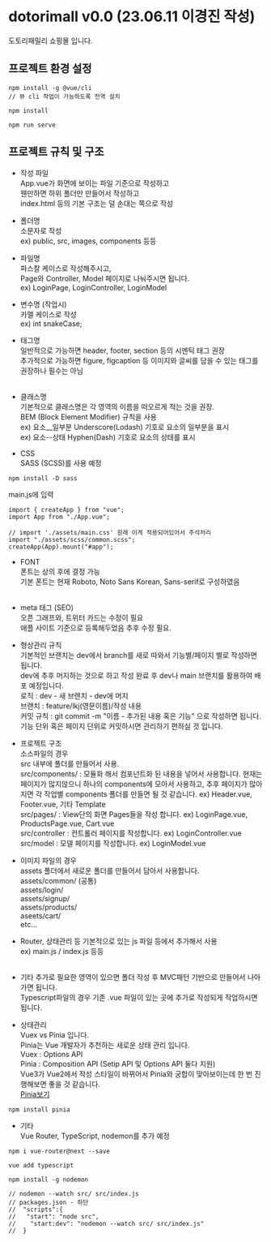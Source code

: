 # dotorimall v0.0 (23.06.11 이경진 작성)
도토리패밀리 쇼핑몰 입니다. 

## 프로젝트 환경 설정
```
npm install -g @vue/cli
// 뷰 cli 작업이 가능하도록 전역 설치
```
```
npm install
```
```
npm run serve
```

## 프로젝트 규칙 및 구조
- 작성 파일<br/>
App.vue가 화면에 보이는 파일 기준으로 작성하고<br/>
웬만하면 하위 폴더만 만들어서 작성하고 <br/>
index.html 등의 기본 구조는 덜 손대는 쪽으로 작성<br/>

- 폴더명<br/>
소문자로 작성<br/>
ex) public, src, images, components 등등<br/>

- 파일명<br/>
파스칼 케이스로 작성해주시고,<br/>
Page와 Controller, Model 페이지로 나눠주시면 됩니다.<br/>
ex) LoginPage, LoginController, LoginModel <br/>

- 변수명 (작업시)<br/>
카멜 케이스로 작성<br/>
ex) int snakeCase;<br/>

- 태그명<br/>
일반적으로 가능하면 header, footer, section 등의 시멘틱 태그 권장<br/>
추가적으로 가능하면 figure, figcaption 등 이미지와 글씨를 담을 수 있는 태그를 권장하나 필수는 아님<br/><br/>

- 클래스명<br/>
기본적으로 클래스명은 각 영역의 이름을 떠오르게 적는 것을 권장.<br/>
BEM (Block Element Modifier) 규칙을 사용<br/>
ex) 요소__일부분 Underscore(Lodash) 기호로 요소의 일부분을 표시<br/>
ex) 요소--상태 Hyphen(Dash) 기호로 요소의 상태를 표시<br/>

- CSS<br/>
SASS (SCSS)를 사용 예정<br/>
```
npm install -D sass
```
main.js에 입력<br/>
```
import { createApp } from "vue";
import App from "./App.vue";

// import './assets/main.css' 원래 이게 적용되어있어서 주석처리
import "./assets/scss/common.scss";
createApp(App).mount("#app");
```

- FONT<br/>
폰트는 상의 후에 결정 가능<br/>
기본 폰트는 현재 Roboto, Noto Sans Korean, Sans-serif로 구성하였음<br/><br/>

- meta 태그 (SEO)<br/>
오픈 그래프와, 트위터 카드는 수정이 필요<br/>
애플 사이트 기준으로 등록해두었음 추후 수정 필요.<br/>


- 형상관리 규칙<br/>
기본적인 브랜치는 dev에서 branch를 새로 따와서 기능별/페이지 별로 작성하면 됩니다.   <br/>
dev에 추후 머지하는 것으로 하고 작성 완료 후 dev나 main 브랜치를 활용하여 배포 예정입니다.<br/>
로직 : dev - 새 브렌치 - dev에 머지<br/>
브랜치 : feature/lkj(영문이름)/작성 내용<br/>
커밋 규칙 : git commit -m "이름 - 추가된 내용 혹은 기능" 으로 작성하면 됩니다.<br/>
기능 단위 혹은 페이지 단위로 커밋하시면 관리하기 편하실 것 입니다.<br/>

- 프로젝트 구조<br/>
소스파일의 경우<br/>
src 내부에 폴더를 만들어서 사용.<br/>
src/components/ : 모듈화 해서 컴포넌트화 된 내용을 넣어서 사용합니다. 현재는 페이지가 많지않으니 하나의 components에 모아서 사용하고, 추후 페이지가 많아지면 각 작업별 components 폴더를 만들면 될 것 같습니다.
 ex) Header.vue, Footer.vue, 기타 Template<br/>
src/pages/ : View단의 화면 Pages들을 작성 합니다. ex) LoginPage.vue, ProductsPage.vue, Cart.vue<br/>
src/controller : 컨트롤러 페이지를 작성합니다. ex) LoginController.vue<br/>
src/model : 모델 페이지를 작성합니다. ex) LoginModel.vue<br/>

- 이미지 파일의 경우<br/>
assets 폴더에서 새로운 폴더를 만들어서 담아서 사용합니다.<br/>
assets/common/ (공통)<br/>
assets/login/<br/>
assets/signup/<br/>
assets/products/<br/>
aseets/cart/<br/>
etc...<br/>

- Router, 상태관리 등 기본적으로 있는 js 파일 등에서 추가해서 사용<br/>
ex) main.js / index.js 등등<br/><br/>

- 기타 추가로 필요한 영역이 있으면 폴더 작성 후 MVC패턴 기반으로 만들어서 나아가면 됩니다.<br/>
Typescript파일의 경우 기존 .vue 파일이 있는 곳에 추가로 작성되게 작업하시면 됩니다.<br/>

- 상태관리<br/>
Vuex vs Pinia 입니다.<br/>
Pinia는 Vue 개발자가 추천하는 새로운 상태 관리 입니다.<br/>
Vuex : Options API<br/>
Pinia : Composition API (Setip API 및 Options API 둘다 지원)<br/>
Vue3가 Vue2에서 작성 스타일이 바뀌어서 Pinia와 궁합이 맞아보이는데 한 번 진행해보면 좋을 것 같습니다.  <br/>
<a href="https://velog.io/@hgoguma_124/Vue.js%EC%9D%98-%EC%83%88%EB%A1%9C%EC%9A%B4-%EC%83%81%ED%83%9C-%EA%B4%80%EB%A6%AC-%EB%9D%BC%EC%9D%B4%EB%B8%8C%EB%9F%AC%EB%A6%AC-Pinia" alt="Pinia">Pinia보기</a>
```
npm install pinia
```

- 기타<br/>
Vue Router, TypeScript, nodemon를 추가 예정
```
npm i vue-router@next --save
```
```
vue add typescript
```
```
npm install -g nodemon

// nodemon --watch src/ src/index.js
// packages.json - 하단
//  "scripts":{
//   "start": "node src",
//    "start:dev": "nodemon --watch src/ src/index.js"
//  }

```

